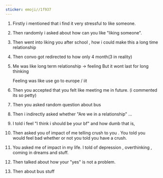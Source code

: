 ```yaml
---
sticker: emoji//1f937
---
```

1. Firstly i mentioned that i find it very stressful to like someone. 
2. Then randomly i asked about how can you like "liking someone".
3. Then went into liking you after school , how i could make this a long time relationship
4. Then convo got redirected to how only 4 month(3 in reality)
5. Me was like long term relationship -> feeling
	But it wont last for long thinking

	Feeling was like use go to europe / iit 
6. Then you accepted that you felt like meeting me in future. (i commented its so petty)
7. Then you asked random question about bus
8. Then i indirectly asked whether "Are we in a relationship" ...
9. I told i feel "I think i should be your bf" and how dumb that is, 
10. Then asked you of impact of me telling crush to you . You told you would feel bad whether or not you told you have a crush.
11. You asked me of impact in my life. I told of depression , overthinking , coming in dreams and stuff.
12. Then talked about how your "yes" is not a problem.
13. Then about bus stuff